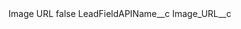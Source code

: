 <?xml version="1.0" encoding="UTF-8"?>
<CustomMetadata xmlns="http://soap.sforce.com/2006/04/metadata" xmlns:xsi="http://www.w3.org/2001/XMLSchema-instance" xmlns:xsd="http://www.w3.org/2001/XMLSchema">
    <label>Image URL</label>
    <protected>false</protected>
    <values>
        <field>LeadFieldAPIName__c</field>
        <value xsi:type="xsd:string">Image_URL__c</value>
    </values>
</CustomMetadata>
